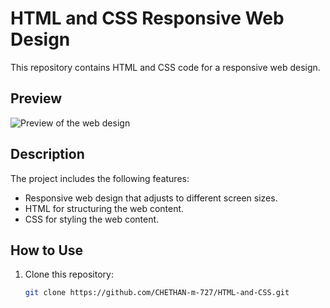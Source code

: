 # HTML and CSS Responsive Web Design

This repository contains HTML and CSS code for a responsive web design.

## Preview

![Preview of the web design](<![image]([marioclub\img\overView.png](https://github.com/CHETHAN-m-727/HTML-and-CSS/blob/main/marioclub/img/overView.png)>)

## Description

The project includes the following features:

- Responsive web design that adjusts to different screen sizes.
- HTML for structuring the web content.
- CSS for styling the web content.

## How to Use

1. Clone this repository:
   ```bash
   git clone https://github.com/CHETHAN-m-727/HTML-and-CSS.git
   ```
